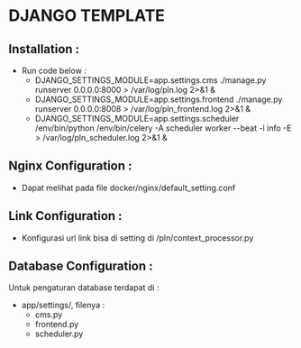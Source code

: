# DJANGO TEMPLATE

## Installation :
* Run code below :
  * DJANGO_SETTINGS_MODULE=app.settings.cms ./manage.py runserver 0.0.0.0:8000 > /var/log/pln.log 2>&1 &
  * DJANGO_SETTINGS_MODULE=app.settings.frontend ./manage.py runserver 0.0.0.0:8008 > /var/log/pln_frontend.log 2>&1 &
  * DJANGO_SETTINGS_MODULE=app.settings.scheduler /env/bin/python /env/bin/celery -A scheduler worker --beat -l info -E > /var/log/pln_scheduler.log 2>&1 &

## Nginx Configuration :
* Dapat melihat pada file docker/nginx/default_setting.conf
    
## Link Configuration :
* Konfigurasi url link bisa di setting di /pln/context_processor.py

## Database Configuration :
Untuk pengaturan database terdapat di :
* app/settings/, filenya :
    * cms.py
    * frontend.py
    * scheduler.py
